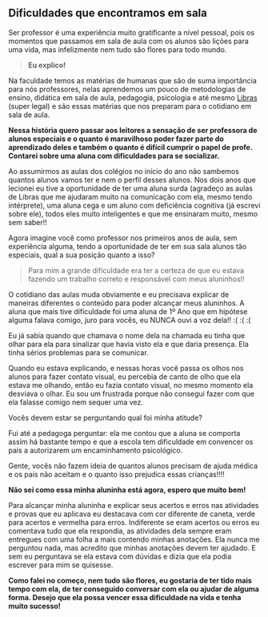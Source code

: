 ## Dificuldades que encontramos em sala

Ser professor é uma experiência muito gratificante a nível pessoal, pois os momentos que passamos em sala de aula com os alunos são lições para uma vida, mas infelizmente nem tudo são flores para todo mundo.

> **Eu explico!**

Na faculdade temos as matérias de humanas que são de suma importância para nós professores, nelas aprendemos um pouco de metodologias de ensino, didática em sala de aula, pedagogia, psicologia e até mesmo [Libras](https://pt.wikipedia.org/wiki/L%C3%ADngua_brasileira_de_sinais) (super legal) e são essas matérias que nos preparam para o cotidiano em sala de aula.  


**Nessa história quero passar aos leitores a sensação de ser professora de alunos especiais e o quanto é maravilhoso poder fazer parte do aprendizado deles e também o quanto é difícil cumprir o papel de profe. Contarei sobre uma aluna com dificuldades para se socializar.**


Ao assumirmos as aulas dos colégios no início do ano não sambemos quantos alunos vamos ter e nem o perfil desses alunos. Nos dois anos que lecionei eu tive a oportunidade de ter uma aluna surda (agradeço as aulas de Libras que me ajudaram muito na comunicação com ela, mesmo tendo intérprete), uma aluna cega e um aluno com deficiência cognitiva (já escrevi sobre ele), todos eles muito inteligentes e que me ensinaram muito, mesmo sem saber!! 

Agora imagine você como professor nos primeiros anos de aula, sem experiência alguma, tendo a oportunidade de ter em sua sala alunos tão especiais, qual a sua posição quanto a isso?


>Para mim a grande dificuldade era ter a certeza de que eu estava fazendo um trabalho correto e responsável com meus aluninhos!!


O cotidiano das aulas muda obviamente e eu precisava explicar de maneiras diferentes o conteúdo para poder alcançar meus aluninhos. A aluna que mais tive dificuldade foi uma aluna de 1º Ano que em hipótese alguma falava comigo, juro para vocês, eu NUNCA ouvi a voz dela!! :( :( :(

Eu já sabia quando que chamava o nome dela na chamada eu tinha que olhar para ela para sinalizar que havia visto ela e que daria presença. Ela tinha sérios problemas para se comunicar. 

Quando eu estava explicando, e nessas horas você passa os olhos nos alunos para fazer contato visual, eu percebia de canto de olho que ela estava me olhando, então eu fazia contato visual, no mesmo momento ela desviava o olhar. Eu sou um frustrada porque não consegui fazer com que ela falasse comigo nem sequer uma vez. 

Vocês devem estar se perguntando qual foi minha atitude?  

Fui até a pedagoga perguntar: ela me contou que a aluna se comporta assim há bastante tempo e que a escola tem dificuldade em convencer os pais a autorizarem um encaminhamento psicológico. 

Gente, vocês não fazem ideia de quantos alunos precisam de ajuda médica e os pais não aceitam e o quanto isso prejudica essas crianças!!!! 


**Não sei como essa minha aluninha está agora, espero que muito bem!**


Para alcançar minha aluninha e explicar seus acertos e erros nas atividades e provas que eu aplicava eu destacava com cor diferente de caneta, verde para acertos e vermelha para erros. Indiferente se eram acertos ou erros eu comentava tudo que ela respondia, as atividades dela sempre eram entregues com uma folha a mais contendo minhas anotações. Ela nunca me perguntou nada, mas acredito que minhas anotações devem ter ajudado. E sem eu perguntava se ela estava com dúvidas e dizia que ela podia escrever para mim se quisesse. 


**Como falei no começo, nem tudo são flores, eu gostaria de ter tido mais tempo com ela, de ter conseguido conversar com ela ou ajudar de alguma forma. Desejo que ela possa vencer essa dificuldade na vida e tenha muito sucesso!**






